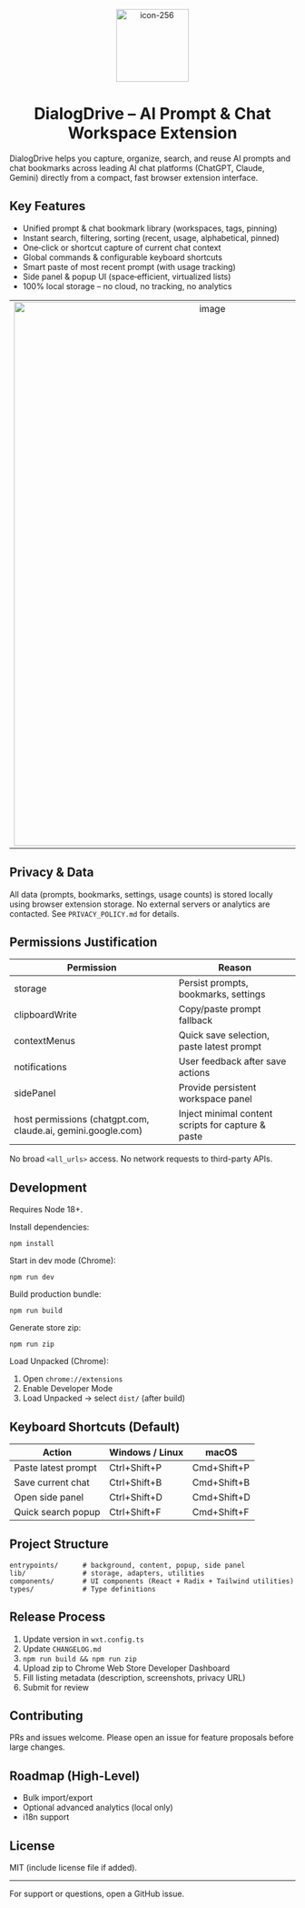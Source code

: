 <p align="center">
  <img width="128" height="128" alt="icon-256" src="https://github.com/user-attachments/assets/85d4c29f-d78e-443c-baf1-2b3fc0a0afde" />
</p>
<h1 align="center">DialogDrive – AI Prompt & Chat Workspace Extension</h1>

DialogDrive helps you capture, organize, search, and reuse AI prompts and chat bookmarks across leading AI chat platforms (ChatGPT, Claude, Gemini) directly from a compact, fast browser extension interface.

## Key Features

* Unified prompt & chat bookmark library (workspaces, tags, pinning)
* Instant search, filtering, sorting (recent, usage, alphabetical, pinned)
* One‑click or shortcut capture of current chat context
* Global commands & configurable keyboard shortcuts
* Smart paste of most recent prompt (with usage tracking)
* Side panel & popup UI (space‑efficient, virtualized lists)
* 100% local storage – no cloud, no tracking, no analytics


<table>
  <tr>
    <td align="center" width="50%">
      <img width="683" height="957" alt="image" src="https://github.com/user-attachments/assets/31906a60-a3bb-47a7-b68d-e7d00d53dba6" />
    </td>
    <td align="center" width="50%">
      <img alt="image" src="https://github.com/user-attachments/assets/ada94d43-6239-4c78-9551-bd56fa721d05" width="100%" />
    </td>
  </tr>
</table>

## Privacy & Data

All data (prompts, bookmarks, settings, usage counts) is stored locally using browser extension storage. No external servers or analytics are contacted. See `PRIVACY_POLICY.md` for details.

## Permissions Justification

| Permission                                                   | Reason                                             |
| ------------------------------------------------------------ | -------------------------------------------------- |
| storage                                                      | Persist prompts, bookmarks, settings               |
| clipboardWrite                                               | Copy/paste prompt fallback                         |
| contextMenus                                                 | Quick save selection, paste latest prompt          |
| notifications                                                | User feedback after save actions                   |
| sidePanel                                                    | Provide persistent workspace panel                 |
| host permissions (chatgpt.com, claude.ai, gemini.google.com) | Inject minimal content scripts for capture & paste |

No broad `<all_urls>` access. No network requests to third-party APIs.

## Development

Requires Node 18+.

Install dependencies:

```
npm install
```

Start in dev mode (Chrome):

```
npm run dev
```

Build production bundle:

```
npm run build
```

Generate store zip:

```
npm run zip
```

Load Unpacked (Chrome):

1. Open `chrome://extensions`
2. Enable Developer Mode
3. Load Unpacked → select `dist/` (after build)

## Keyboard Shortcuts (Default)

| Action              | Windows / Linux | macOS       |
| ------------------- | --------------- | ----------- |
| Paste latest prompt | Ctrl+Shift+P    | Cmd+Shift+P |
| Save current chat   | Ctrl+Shift+B    | Cmd+Shift+B |
| Open side panel     | Ctrl+Shift+D    | Cmd+Shift+D |
| Quick search popup  | Ctrl+Shift+F    | Cmd+Shift+F |

## Project Structure

```
entrypoints/      # background, content, popup, side panel
lib/              # storage, adapters, utilities
components/       # UI components (React + Radix + Tailwind utilities)
types/            # Type definitions
```

## Release Process

1. Update version in `wxt.config.ts`
2. Update `CHANGELOG.md`
3. `npm run build && npm run zip`
4. Upload zip to Chrome Web Store Developer Dashboard
5. Fill listing metadata (description, screenshots, privacy URL)
6. Submit for review

## Contributing

PRs and issues welcome. Please open an issue for feature proposals before large changes.

## Roadmap (High-Level)

* Bulk import/export
* Optional advanced analytics (local only)
* i18n support

## License

MIT (include license file if added).

---

For support or questions, open a GitHub issue.
